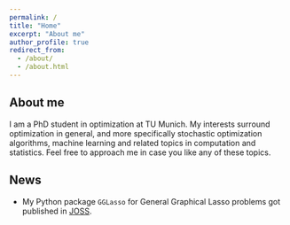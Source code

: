 ```yaml
---
permalink: /
title: "Home"
excerpt: "About me"
author_profile: true
redirect_from: 
  - /about/
  - /about.html
---
```


About me
-------------
I am a PhD student in optimization at TU Munich. My interests surround optimization in general, and more specifically stochastic optimization algorithms, machine learning and related topics in computation and statistics. Feel free to approach me in case you like any of these topics.

News
----------
* My Python package `GGLasso` for General Graphical Lasso problems got published in [JOSS](https://joss.theoj.org/papers/10.21105/joss.03865).
